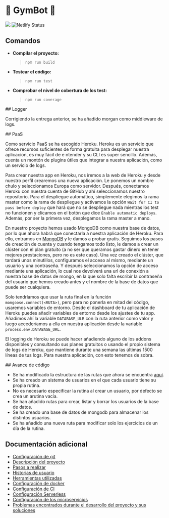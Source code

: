# :muscle: GymBot :muscle:

![](https://travis-ci.com/torchu/GymBot.svg?branch=master)
![Netlify Status](https://api.netlify.com/api/v1/badges/50a95e48-efd0-46b7-a053-dd6869f195cf/deploy-status)

## Comandos

- **Compilar el proyecto:**
  > `npm run build`
- **Testear el código:**
  > `npm run test`
- **Comprobar el nivel de cobertura de los test:**
  > `npm run coverage`

## Logger

Corrigiendo la entrega anterior, se ha añadido morgan como middleware de logs.

## PaaS

Como servicio PaaS se ha escogido Heroku. Heroku es un servicio que ofrece recursos suficientes de forma gratuita para desplegar nuestra aplicacion, es muy fácil de e ntender y su CLI es super sencillo. Además, cuenta un montón de plugins útiles que integrar a nuestra aplicación, como un servicio de logs.

Para crear nuestra app en Heroku, nos iremos a la web de Heroku y desde nuestro perfil crearemos una nueva aplicación. Le ponemos un nombre chulo y seleccionamos Europa como servidor. Después, conectamos Heroku con nuestra cuenta de GitHub y ahí seleccionamos nuestro repositorio. Para el despliegue automático, simplemente elegimos la rama master como la rama de despliegue y activamos la opción `Wait for CI to pass before deploy` que hará que no se despliegue nada mientras los test no funcionen y clicamos en el botón que dice `Enable automatic deploys`. Además, por ser la primera vez, desplegamos la rama master a mano.

En nuestro proyecto hemos usado MongoDB como nuestra base de datos, por lo que ahora habrá que conectarla a nuestra aplicación de Heroku. Para ello, entramos en [MongoDB](https://www.mongodb.com) y le damos a probar gratis. Seguimos los pasos de creación de cuenta y cuando tengamos todo listo, le damos a crear un clúster con el plan gratuito (a no ser que queramos gastar dinero en tener mejores prestaciones, pero no es este caso). Una vez creado el clúster, que tardará unos minutillos, configuramos el acceso al mismo, mediante un usuario y una contraseña. Y después seleccionamos la opción de acceso mediante una aplicación, lo cual nos devolverá una url de conexión a nuestra base de datos de mongo, en la que solo falta escribir la contraseña del usuario que hemos creado antes y el nombre de la base de datos que puede ser cualquiera.

Solo tendríamos que usar la ruta final en la función `mongoose.connect(<RUTA>)`, pero para no ponerla en mitad del código, usaremos variables de entorno. Desde el dashboard de tu aplicación de Heroku puedes añadir variables de entorno desde los ajustes de tu app. Añadimos ahí la variable `DATABASE_ULR` con la ruta anterior como valor y luego accederíamos a ella en nuestra aplicación desde la variable `process.env.DATABASE_URL`.

El logging de Heroku se puede hacer añadiendo alguno de los addons disponibles y consultando sus planes gratuitos o usando el propio sistema de logs de Heroku, que mantiene durante una semana las últimas 1500 líneas de tus logs. Para nuestra aplicación, con esto tenemos de sobra.

## Avance de código

- Se ha modificado la estructura de las rutas que ahora se encuentra [aquí](src/routes).
- Se ha creado un sistema de usuarios en el que cada usuario tiene su propia rutina.
- No es necesario especificar la rutina al crear un usuario, por defecto se crea un arutina vacía.
- Se han añadido rutas para crear, listar y borrar los usuarios de la base de datos.
- Se ha creado una base de datos de mongodb para almacenar los distintos usuarios.
- Se ha añadido una nueva ruta para modificar solo los ejercicios de un día de la rutina.

## Documentación adicional

- [Configuración de git](docs/git-config.md)
- [Descripción del proyecto](docs/descripcion.md)
- [Pasos a realizar](docs/pasos.md)
- [Historias de usuario](docs/hu.md)
- [Herramientas utilizadas](docs/herramientas.md)
- [Configuración de docker](docs/docker.md)
- [Configuración de CI](docs/ci.md)
- [Configuración Serverless](docs/serverless.md)
- [Configuración de los microservicios](docs/microservicios.md)
- [Problemas encontrados durante el desarrollo del proyecto y sus soluciones](docs/errors.md)
